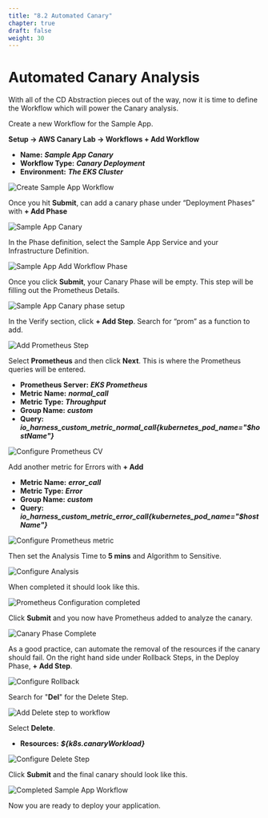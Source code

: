 ```yaml
---
title: "8.2 Automated Canary"
chapter: true
draft: false
weight: 30
---
```

# Automated Canary Analysis 

With all of the CD Abstraction pieces out of the way, now it is time to define the Workflow which will power the Canary analysis.

Create a new Workflow for the Sample App. 

**Setup -> AWS Canary Lab -> Workflows + Add Workflow**

* **Name:** ***Sample App Canary***
* **Workflow Type:** ***Canary Deployment***
* **Environment:** ***The EKS Cluster***

![Create Sample App Workflow](/images/sample_app_workflow.png)

Once you hit **Submit**, can add a canary phase under “Deployment Phases” with **+ Add Phase**

![Sample App Canary](/images/sample_app_canary.png)

In the Phase definition, select the Sample App Service and your Infrastructure Definition.

![Sample App Add Workflow Phase](/images/sample_app_workflow_phase.png)

Once you click **Submit**, your Canary Phase will be empty. This step will be filling out the Prometheus Details.

![Sample App Canary phase setup](/images/sample_app_canary_setup.png)

In the Verify section, click **+ Add Step**. Search for “prom” as a function to add. 

![Add Prometheus Step](/images/sample_app_workflow_cv_step.png)

Select **Prometheus** and then click **Next**. This is where the Prometheus queries will be entered. 

* **Prometheus Server:** ***EKS Prometheus***
* **Metric Name:** ***normal_call***
* **Metric Type:** ***Throughput***
* **Group Name:** ***custom***
* **Query:** ***io_harness_custom_metric_normal_call{kubernetes_pod_name="$hostName"}***

![Configure Prometheus CV](/images/sample_app_configure_prometheus.png)

Add another metric for Errors with **+ Add**

* **Metric Name:** ***error_call***
* **Metric Type:** ***Error***
* **Group Name:** ***custom***
* **Query:** ***io_harness_custom_metric_error_call{kubernetes_pod_name="$hostName"}***

![Configure Prometheus metric](/images/sample_app_configure_prometheus_metric.png)

Then set the Analysis Time to **5 mins** and Algorithm to Sensitive. 

![Configure Analysis](/images/sample_app_cv_setup.png)

When completed it should look like this. 

![Prometheus Configuration completed](/images/sample_app_configure_prom_complete.png)

Click **Submit** and you now have Prometheus added to analyze the canary. 

![Canary Phase Complete](/images/sample_app_workflow_cv.png)

As a good practice, can automate the removal of the resources if the canary should fail. On the right hand side under Rollback Steps, in the Deploy Phase, **+ Add Step**.

![Configure Rollback](/images/sample_app_workflow_rollback.png)

Search for "**Del**" for the Delete Step.

![Add Delete step to workflow](/images/sample_app_delete_step.png)

Select **Delete**.

* **Resources:** ***${k8s.canaryWorkload}***

![Configure Delete Step](/images/sample_app_workflow_configure_del.png)

Click **Submit** and the final canary should look like this. 

![Completed Sample App Workflow](/images/sample_app_workflow_complete.png)

Now you are ready to deploy your application.
